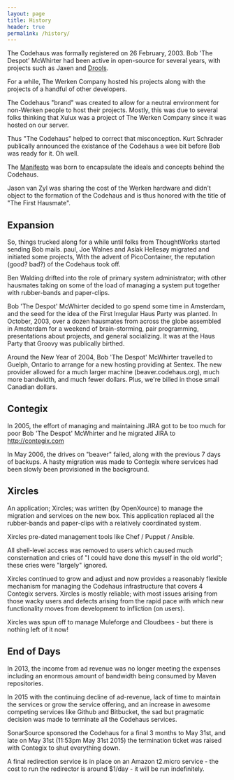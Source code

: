 ```yaml
---
layout: page
title: History
header: true
permalink: /history/
---
```


The Codehaus was formally registered on 26 February, 2003. Bob 'The Despot' McWhirter had been active in open-source for several years, with projects such as Jaxen and <a href='http://www.drools.org/'>Drools</a>. 

For a while, The Werken Company hosted his projects along with the projects of a handful of other developers. 

The Codehaus "brand" was created to allow for a neutral environment for non-Werken people to host their projects. Mostly, this was due to several folks thinking that Xulux was a project of The Werken Company since it was hosted on our server. 

Thus "The Codehaus" helped to correct that misconception. Kurt Schrader publically announced the existance of the Codehaus a wee bit before Bob was ready for it. Oh well.

The <a href='/history/manifest/'>Manifesto</a> was born to encapsulate the ideals and concepts behind the Codehaus.

Jason van Zyl was sharing the cost of the Werken hardware and didn't object to the formation of the Codehaus and is thus honored with the title of "The First Hausmate".

## Expansion

So, things trucked along for a while until folks from ThoughtWorks started sending Bob mails. paul, Joe Walnes and Aslak Hellesøy migrated and initiated some projects, With the advent of PicoContainer, the reputation (good? bad?) of the Codehaus took off.

Ben Walding drifted into the role of primary system administrator; with other hausmates taking on some of the load of managing a system put together with rubber-bands and paper-clips.

Bob 'The Despot' McWhirter decided to go spend some time in Amsterdam, and the seed for the idea of the First Irregular Haus Party was planted. In October, 2003, over a dozen hausmates from across the globe assembled in Amsterdam for a weekend of brain-storming, pair programming, presentations about projects, and general socializing. It was at the Haus Party that Groovy was publically birthed.

Around the New Year of 2004, Bob 'The Despot' McWhirter travelled to Guelph, Ontario to arrange for a new hosting providing at Sentex. The new provider allowed for a much larger machine (beaver.codehaus.org), much more bandwidth, and much fewer dollars. Plus, we're billed in those small Canadian dollars.

## Contegix
In 2005, the effort of managing and maintaining JIRA got to be too much for poor Bob 'The Despot' McWhirter and he migrated JIRA to http://contegix.com

In May 2006, the drives on "beaver" failed, along with the previous 7 days of backups. A hasty migration was made to Contegix where services had been slowly been provisioned in the background.

## Xircles

An application; Xircles; was written (by OpenXource) to manage the migration and services on the new box. This application replaced all the rubber-bands and paper-clips with a relatively coordinated system.

Xircles pre-dated management tools like Chef / Puppet / Ansible.

All shell-level access was removed to users which caused much consternation and cries of "I could have done this myself in the old world"; these cries were "largely" ignored.

Xircles continued to grow and adjust and now provides a reasonably flexible mechanism for managing the Codehaus infrastructure that covers 4 Contegix servers. Xircles is mostly reliable; with most issues arising from those wacky users and defects arising from the rapid pace with which new functionality moves from development to infliction (on users).

Xircles was spun off to manage Muleforge and Cloudbees - but there is nothing left of it now!

## End of Days

In 2013, the income from ad revenue was no longer meeting the expenses including an enormous amount of bandwidth being consumed by Maven repositories.  

In 2015 with the continuing decline of ad-revenue, lack of time to maintain the services or grow the service offering, and an increase in awesome competing services like Github and Bitbucket, the sad but pragmatic decision was made to terminate all the Codehaus services.

SonarSource sponsored the Codehaus for a final 3 months to May 31st, and late on May 31st (11:53pm May 31st 2015) the termination ticket was raised with Contegix to shut everything down.

A final redirection service is in place on an Amazon t2.micro service - the cost to run the redirector is around $1/day - it will be run indefinitely.
